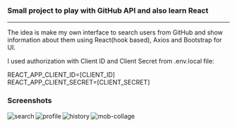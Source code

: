 ### Small project to play with GitHub API and also learn React

***

The idea is make my own interface to search users from GitHub and show information about them using React(hook based), Axios and 
Bootstrap for UI.

I used authorization with Client ID and  Client Secret from .env.local file:

REACT_APP_CLIENT_ID=[CLIENT_ID]<br />
REACT_APP_CLIENT_SECRET=[CLIENT_SECRET]

### Screenshots

<img align="left" alt="search"  src="https://i.ibb.co/FH304Z6/git-search-search.png" />

<img align="left" alt="profile"  src="https://i.ibb.co/09g1hq6/git-search-profile.png" />

<img align="left" alt="history"  src="https://i.ibb.co/FgpHVqs/git-search-history.png" />

<img align="left" alt="mob-collage"  src="https://i.ibb.co/c2VFCmQ/mob-collage.png" />
